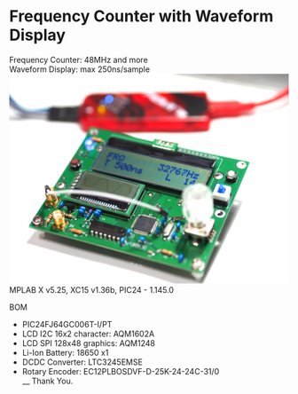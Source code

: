 # Frequency Counter with Waveform Display
Frequency Counter: 48MHz and more  
Waveform Display: max 250ns/sample  
![](screenshot.JPG)
MPLAB X v5.25, XC15 v1.36b, PIC24 - 1.145.0

BOM
- PIC24FJ64GC006T-I/PT
- LCD I2C 16x2 character: AQM1602A
- LCD SPI 128x48 graphics: AQM1248
- Li-Ion Battery: 18650 x1
- DCDC Converter: LTC3245EMSE
- Rotary Encoder: EC12PLBOSDVF-D-25K-24-24C-31/0  
__
Thank You.

